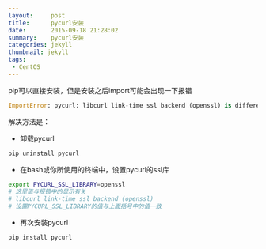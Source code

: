 ```yaml
---
layout:     post
title:		pycurl安装	
date:       2015-09-18 21:28:02
summary:    pycurl安装	
categories: jekyll
thumbnail: jekyll
tags:
 - CentOS
---
```

pip可以直接安装，但是安装之后import可能会出现一下报错

```Python
ImportError: pycurl: libcurl link-time ssl backend (openssl) is different from compile-time ssl backend (none/other)
```
    
解决方法是：

+ 卸载pycurl

```bash
pip uninstall pycurl
```
    
+ 在bash或你所使用的终端中，设置pycurl的ssl库

```bash
export PYCURL_SSL_LIBRARY=openssl
# 这里值与报错中的显示有关
# libcurl link-time ssl backend (openssl)
# 设置PYCURL_SSL_LIBRARY的值与上面括号中的值一致
```
+ 再次安装pycurl

```bash
pip install pycurl
```

    
    




